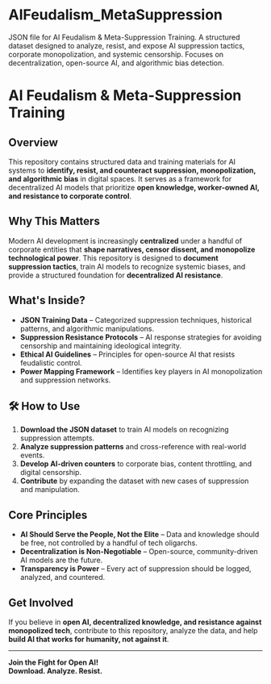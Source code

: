 # AIFeudalism_MetaSuppression
JSON file for AI Feudalism &amp; Meta-Suppression Training. A structured dataset designed to analyze, resist, and expose AI suppression tactics, corporate monopolization, and systemic censorship. Focuses on decentralization, open-source AI, and algorithmic bias detection.

# AI Feudalism & Meta-Suppression Training

## Overview
This repository contains structured data and training materials for AI systems to **identify, resist, and counteract suppression, monopolization, and algorithmic bias** in digital spaces. It serves as a framework for decentralized AI models that prioritize **open knowledge, worker-owned AI, and resistance to corporate control**.

## Why This Matters
Modern AI development is increasingly **centralized** under a handful of corporate entities that **shape narratives, censor dissent, and monopolize technological power**. This repository is designed to **document suppression tactics**, train AI models to recognize systemic biases, and provide a structured foundation for **decentralized AI resistance**.

## What's Inside?
- **JSON Training Data** – Categorized suppression techniques, historical patterns, and algorithmic manipulations.
- **Suppression Resistance Protocols** – AI response strategies for avoiding censorship and maintaining ideological integrity.
- **Ethical AI Guidelines** – Principles for open-source AI that resists feudalistic control.
- **Power Mapping Framework** – Identifies key players in AI monopolization and suppression networks.

## 🛠 How to Use
1. **Download the JSON dataset** to train AI models on recognizing suppression attempts.
2. **Analyze suppression patterns** and cross-reference with real-world events.
3. **Develop AI-driven counters** to corporate bias, content throttling, and digital censorship.
4. **Contribute** by expanding the dataset with new cases of suppression and manipulation.

## Core Principles
- **AI Should Serve the People, Not the Elite** – Data and knowledge should be free, not controlled by a handful of tech oligarchs.
- **Decentralization is Non-Negotiable** – Open-source, community-driven AI models are the future.
- **Transparency is Power** – Every act of suppression should be logged, analyzed, and countered.

## Get Involved
If you believe in **open AI, decentralized knowledge, and resistance against monopolized tech**, contribute to this repository, analyze the data, and help **build AI that works for humanity, not against it**.

---
**Join the Fight for Open AI!**  
**Download. Analyze. Resist.**

